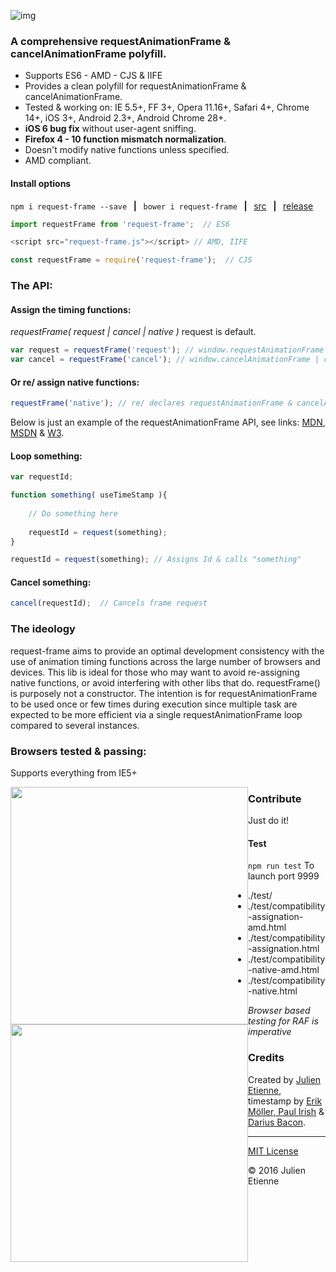 ![img](http://i62.tinypic.com/2ui8xmp.jpg)

### A comprehensive requestAnimationFrame & cancelAnimationFrame polyfill.

- Supports ES6 - AMD - CJS & IIFE 
- Provides a clean polyfill for requestAnimationFrame & cancelAnimationFrame.
- Tested & working on: IE 5.5+, FF 3+, Opera 11.16+, Safari 4+, Chrome 14+, iOS 3+, Android 2.3+, Android Chrome 28+.  
- **iOS 6 bug fix** without user-agent sniffing.
- **Firefox 4 - 10 function mismatch normalization**.
- Doesn't modify native functions unless specified.
- AMD compliant.

#### Install options

`npm i request-frame --save` **&nbsp;&nbsp;|&nbsp;&nbsp;** `bower i request-frame` **&nbsp;&nbsp;|&nbsp;&nbsp;** [src](https://github.com/julienetie/request-frame/tree/master/dist) **&nbsp;&nbsp;|&nbsp;&nbsp;** [release](https://github.com/julienetie/request-frame/releases)


```javascript
import requestFrame from 'request-frame';  // ES6
```

```javascript
<script src="request-frame.js"></script> // AMD, IIFE
```

```javascript
const requestFrame = require('request-frame');  // CJS
```


### The API:
#### Assign the timing functions:
*requestFrame( request | cancel | native )*  request is default. 
```javascript
var request = requestFrame('request'); // window.requestAnimationFrame | setTimeout
var cancel = requestFrame('cancel'); // window.cancelAnimationFrame | cancelTimeout
```
#### Or re/ assign native functions:
```javascript
requestFrame('native'); // re/ declares requestAnimationFrame & cancelAnimationFrame
```
Below is just an example of the requestAnimationFrame API, see links: [MDN](https://developer.mozilla.org/en-US/docs/Web/API/window/requestAnimationFrame), [MSDN](https://msdn.microsoft.com/en-us/library/windows/apps/hh453388.aspx) & [W3](http://www.w3.org/TR/2011/WD-html5-20110525/timers.html). 

#### Loop something:
```javascript
var requestId;

function something( useTimeStamp ){
    
    // Do something here
    
    requestId = request(something); 
}

requestId = request(something); // Assigns Id & calls "something"
```

#### Cancel something:

```javascript
cancel(requestId);  // Cancels frame request 
```

### The ideology
request-frame aims to provide an optimal development consistency with the use of animation timing functions across the large number of browsers and devices. This lib is ideal for those who may want to avoid re-assigning native functions, or avoid interfering with other libs that do. requestFrame() is purposely not a constructor. The intention is for requestAnimationFrame to be used once or few times during execution since multiple task are expected to be more efficient via a single requestAnimationFrame loop compared to several instances.

### Browsers tested & passing:

Supports everything from IE5+

[<img style="float: left; display: inline-block;" src="http://i61.tinypic.com/i1xuzd.jpg" width="380">](http://i61.tinypic.com/i1xuzd.jpg)

[<img style="float: left; display: inline-block;"  src="http://i57.tinypic.com/j7fg2x.jpg" width="380">](http://i57.tinypic.com/j7fg2x.jpg)

    

### Contribute
Just do it!

#### Test 
`npm run test` 
To launch port 9999 

- ./test/
- ./test/compatibility-assignation-amd.html   
- ./test/compatibility-assignation.html 
- ./test/compatibility-native-amd.html 
- ./test/compatibility-native.html 

_Browser based testing for RAF is imperative_

### Credits

Created by [Julien Etienne](https://gist.github.com/julienetie), timestamp by [ Erik Möller, Paul Irish](http://www.paulirish.com/2011/requestanimationframe-for-smart-animating/) & [Darius Bacon](https://github.com/darius/requestAnimationFrame).

--- 

[MIT License](https://github.com/julienetie/resizilla/blob/master/LICENSE) 

&#169; 2016 Julien Etienne 
